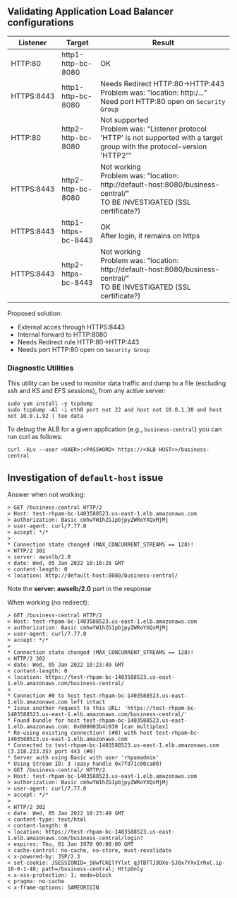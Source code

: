 ## Validating Application Load Balancer configurations

|Listener|Target|Result|
|---|---|---|
|HTTP:80|http1-http-bc-8080|OK|
|HTTPS:8443|http1-http-bc-8080|Needs Redirect HTTP:80->HTTP:443<br/>Problem was: "location: http:/..."<br/>Need port HTTP:80 open on `Security Group`|
|HTTP:80|http2-http-bc-8080|Not supported<br/>Problem was: "Listener protocol 'HTTP' is not supported with a target group with the protocol-version 'HTTP2'"|
|HTTPS:8443|http2-http-bc-8080|Not working<br/>Problem was: "location: http://default-host:8080/business-central/"<br/>TO BE INVESTIGATED (SSL certificate?)|
|HTTPS:8443|http1-https-bc-8443|OK<br/>After login, it remains on https|
|HTTPS:8443|http2-https-bc-8443|Not working<br/>Problem was: "location: http://default-host:8080/business-central/"<br/>TO BE INVESTIGATED (SSL certificate?)|

Proposed solution:
* External acces through HTTPS:8443
* Internal forward to HTTP:8080
* Needs Redirect rule HTTP:80->HTTP:443
* Needs port HTTP:80 open on `Security Group`

### Diagnostic Utilities
This utility can be used to monitor data traffic and dump to a file (excluding ssh and KS and EFS sessions), from any 
active server:
```shell
sudo yum install -y tcpdump
sudo tcpdump -Al -i eth0 port not 22 and host not 10.0.1.30 and host not 10.0.1.92 | tee data
```

To debug the ALB for a given application (e.g., `business-central`) you can run curl as follows:
```shell
curl -kLv --user <UAER>:<PASSWORD> https://<ALB HOST>>/business-central
```

## Investigation of `default-host` issue
Answer when not working:
```shell
> GET /business-central HTTP/2
> Host: test-rhpam-bc-1403588523.us-east-1.elb.amazonaws.com
> authorization: Basic cmhwYW1hZG1pbjpyZWRoYXQxMjMj
> user-agent: curl/7.77.0
> accept: */*
> 
* Connection state changed (MAX_CONCURRENT_STREAMS == 128)!
< HTTP/2 302 
< server: awselb/2.0
< date: Wed, 05 Jan 2022 10:16:26 GMT
< content-length: 0
< location: http://default-host:8080/business-central/
```
Note the **server: awselb/2.0** part in the response

When working (no redirect):
```shell
> GET /business-central HTTP/2
> Host: test-rhpam-bc-1403588523.us-east-1.elb.amazonaws.com
> authorization: Basic cmhwYW1hZG1pbjpyZWRoYXQxMjMj
> user-agent: curl/7.77.0
> accept: */*
> 
* Connection state changed (MAX_CONCURRENT_STREAMS == 128)!
< HTTP/2 302 
< date: Wed, 05 Jan 2022 10:23:49 GMT
< content-length: 0
< location: https://test-rhpam-bc-1403588523.us-east-1.elb.amazonaws.com/business-central/
< 
* Connection #0 to host test-rhpam-bc-1403588523.us-east-1.elb.amazonaws.com left intact
* Issue another request to this URL: 'https://test-rhpam-bc-1403588523.us-east-1.elb.amazonaws.com/business-central/'
* Found bundle for host test-rhpam-bc-1403588523.us-east-1.elb.amazonaws.com: 0x600003b4c030 [can multiplex]
* Re-using existing connection! (#0) with host test-rhpam-bc-1403588523.us-east-1.elb.amazonaws.com
* Connected to test-rhpam-bc-1403588523.us-east-1.elb.amazonaws.com (3.218.233.35) port 443 (#0)
* Server auth using Basic with user 'rhpamadmin'
* Using Stream ID: 3 (easy handle 0x7fd71c00ca00)
> GET /business-central/ HTTP/2
> Host: test-rhpam-bc-1403588523.us-east-1.elb.amazonaws.com
> authorization: Basic cmhwYW1hZG1pbjpyZWRoYXQxMjMj
> user-agent: curl/7.77.0
> accept: */*
> 
< HTTP/2 302 
< date: Wed, 05 Jan 2022 10:23:49 GMT
< content-type: text/html
< content-length: 0
< location: https://test-rhpam-bc-1403588523.us-east-1.elb.amazonaws.com/business-central/login?
< expires: Thu, 01 Jan 1970 00:00:00 GMT
< cache-control: no-cache, no-store, must-revalidate
< x-powered-by: JSP/2.3
< set-cookie: JSESSIONID=_SUwfCKElYYlxt_q3TBTTJ9DXe-SJ0x7YXvIrRxC.ip-10-0-1-48; path=/business-central; HttpOnly
< x-xss-protection: 1; mode=block
< pragma: no-cache
< x-frame-options: SAMEORIGIN
```